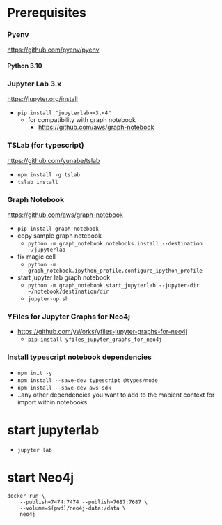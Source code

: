 # Prerequisites

### Pyenv
https://github.com/pyenv/pyenv
#### Python 3.10

### Jupyter Lab 3.x
https://jupyter.org/install
- `pip install "jupyterlab>=3,<4"`
  - for compatibility with graph notebook
    - https://github.com/aws/graph-notebook

### TSLab (for typescript)
https://github.com/yunabe/tslab
- `npm install -g tslab`
- `tslab install`

### Graph Notebook
https://github.com/aws/graph-notebook
- `pip install graph-notebook`
- copy sample graph notebook
  - `python -m graph_notebook.notebooks.install --destination ~/jupyterlab`
- fix magic cell
  - `python -m graph_notebook.ipython_profile.configure_ipython_profile`
- start jupyter lab graph notebook
  - `python -m graph_notebook.start_jupyterlab --jupyter-dir ~/notebook/destination/dir`
  - `jupyter-up.sh`

### YFiles for Jupyter Graphs for Neo4j
- https://github.com/yWorks/yfiles-jupyter-graphs-for-neo4j
  - `pip install yfiles_jupyter_graphs_for_neo4j`


### Install typescript notebook dependencies
- `npm init -y`
- `npm install --save-dev typescript @types/node`
- `npm install --save-dev aws-sdk`
- ..any other dependencies you want to add to the mabient context for import within notebooks

# start jupyterlab
- `jupyter lab`

# start Neo4j
```
docker run \
    --publish=7474:7474 --publish=7687:7687 \
    --volume=$(pwd)/neo4j-data:/data \
    neo4j
```